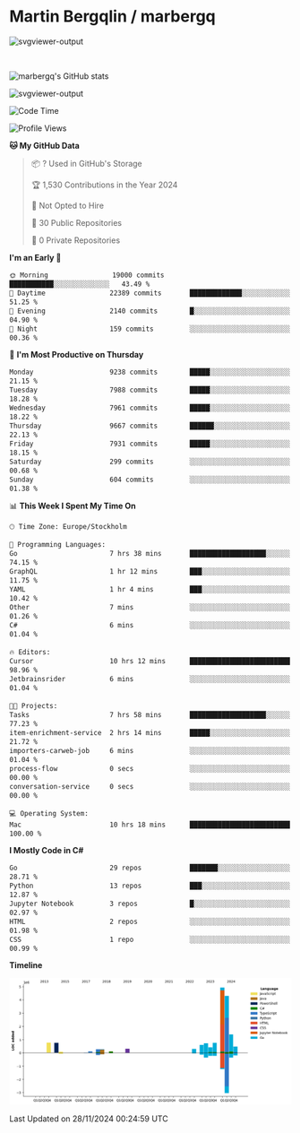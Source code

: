# Martin Bergqlin / marbergq

![svgviewer-output](https://user-images.githubusercontent.com/2405410/206014777-22d41ecb-c24f-421d-b7d9-bba2cb5bb0de.svg)

<br>

<!--- [![Martin's Week](https://github-readme-stats.vercel.app/api/wakatime?username=marbergq&theme=dark)](https://github.com/anuraghazra/github-readme-stats) -->

![marbergq's GitHub stats](https://github-readme-stats.vercel.app/api?username=marbergq&count_private=true&show_icons=true)

![svgviewer-output](https://wakatime.com/badge/user/3f0a2069-6683-4e19-9a4a-7d21ea815067.svg)

<!--START_SECTION:waka-->
![Code Time](http://img.shields.io/badge/Code%20Time-4%2C619%20hrs%2017%20mins-blue)

![Profile Views](http://img.shields.io/badge/Profile%20Views-0-blue)

**🐱 My GitHub Data** 

> 📦 ? Used in GitHub's Storage 
 > 
> 🏆 1,530 Contributions in the Year 2024
 > 
> 🚫 Not Opted to Hire
 > 
> 📜 30 Public Repositories 
 > 
> 🔑 0 Private Repositories 
 > 
**I'm an Early 🐤** 

```text
🌞 Morning                19000 commits       ███████████░░░░░░░░░░░░░░   43.49 % 
🌆 Daytime                22389 commits       █████████████░░░░░░░░░░░░   51.25 % 
🌃 Evening                2140 commits        █░░░░░░░░░░░░░░░░░░░░░░░░   04.90 % 
🌙 Night                  159 commits         ░░░░░░░░░░░░░░░░░░░░░░░░░   00.36 % 
```
📅 **I'm Most Productive on Thursday** 

```text
Monday                   9238 commits        █████░░░░░░░░░░░░░░░░░░░░   21.15 % 
Tuesday                  7988 commits        █████░░░░░░░░░░░░░░░░░░░░   18.28 % 
Wednesday                7961 commits        █████░░░░░░░░░░░░░░░░░░░░   18.22 % 
Thursday                 9667 commits        ██████░░░░░░░░░░░░░░░░░░░   22.13 % 
Friday                   7931 commits        █████░░░░░░░░░░░░░░░░░░░░   18.15 % 
Saturday                 299 commits         ░░░░░░░░░░░░░░░░░░░░░░░░░   00.68 % 
Sunday                   604 commits         ░░░░░░░░░░░░░░░░░░░░░░░░░   01.38 % 
```


📊 **This Week I Spent My Time On** 

```text
🕑︎ Time Zone: Europe/Stockholm

💬 Programming Languages: 
Go                       7 hrs 38 mins       ███████████████████░░░░░░   74.15 % 
GraphQL                  1 hr 12 mins        ███░░░░░░░░░░░░░░░░░░░░░░   11.75 % 
YAML                     1 hr 4 mins         ███░░░░░░░░░░░░░░░░░░░░░░   10.42 % 
Other                    7 mins              ░░░░░░░░░░░░░░░░░░░░░░░░░   01.26 % 
C#                       6 mins              ░░░░░░░░░░░░░░░░░░░░░░░░░   01.04 % 

🔥 Editors: 
Cursor                   10 hrs 12 mins      █████████████████████████   98.96 % 
Jetbrainsrider           6 mins              ░░░░░░░░░░░░░░░░░░░░░░░░░   01.04 % 

🐱‍💻 Projects: 
Tasks                    7 hrs 58 mins       ███████████████████░░░░░░   77.23 % 
item-enrichment-service  2 hrs 14 mins       █████░░░░░░░░░░░░░░░░░░░░   21.72 % 
importers-carweb-job     6 mins              ░░░░░░░░░░░░░░░░░░░░░░░░░   01.04 % 
process-flow             0 secs              ░░░░░░░░░░░░░░░░░░░░░░░░░   00.00 % 
conversation-service     0 secs              ░░░░░░░░░░░░░░░░░░░░░░░░░   00.00 % 

💻 Operating System: 
Mac                      10 hrs 18 mins      █████████████████████████   100.00 % 
```

**I Mostly Code in C#** 

```text
Go                       29 repos            ███████░░░░░░░░░░░░░░░░░░   28.71 % 
Python                   13 repos            ███░░░░░░░░░░░░░░░░░░░░░░   12.87 % 
Jupyter Notebook         3 repos             █░░░░░░░░░░░░░░░░░░░░░░░░   02.97 % 
HTML                     2 repos             ░░░░░░░░░░░░░░░░░░░░░░░░░   01.98 % 
CSS                      1 repo              ░░░░░░░░░░░░░░░░░░░░░░░░░   00.99 % 
```



**Timeline**

![Lines of Code chart](https://raw.githubusercontent.com/marbergq/marbergq/main/assets/bar_graph.png)


 Last Updated on 28/11/2024 00:24:59 UTC
<!--END_SECTION:waka-->
